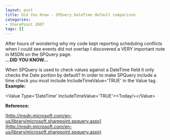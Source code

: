 ```yaml
---
layout: post
title: Did You Know - SPQuery DateTime default comparison
categories:
- SharePoint 2007
tags: []
---
```

After hours of wondering why my code kept reporting scheduling conflicts when I could see events did not overlap I discovered a VERY important note in MSDN on the SPQuery page.  
**...DID YOU KNOW...**

When SPQuery is used to check values against a DateTime field it only checks the Date portion by default? In order to make SPQuery include a time check you must include IncludeTimeValue='TRUE' in the Value tag.  
**Example:**

\<Value Type='DateTime' IncludeTimeValue='TRUE'\>\<Today/\>\</Value\>  
  
**Reference:**

[http://msdn.microsoft.com/en-us/library/microsoft.sharepoint.spquery.aspx](http://msdn.microsoft.com/en-us/library/microsoft.sharepoint.spquery.aspx)

